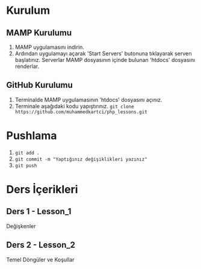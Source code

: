 # Kurulum 

## MAMP Kurulumu

1. MAMP uygulamasını indirin.
2. Ardından uygulamayı açarak 'Start Servers' butonuna tıklayarak serverı başlatınız.
Serverlar MAMP dosyasının içinde bulunan 'htdocs' dosyasını renderlar.

## GitHub Kurulumu
1. Terminalde MAMP uygulamasının 'htdocs' dosyasını açınız.
2. Terminale aşağıdaki kodu yapıştırınız.
`git clone https://github.com/muhammedkartci/php_lessons.git`

# Pushlama

1. `git add .`
2. `git commit -m "Yaptığınız değişiklikleri yazınız"`
3. `git push` 

# Ders İçerikleri

## Ders 1 - Lesson_1
Değişkenler
## Ders 2 - Lesson_2
Temel Döngüler ve Koşullar